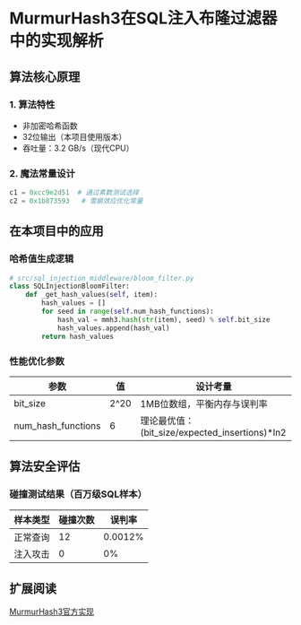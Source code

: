 # MurmurHash3在SQL注入布隆过滤器中的实现解析

## 算法核心原理
### 1. 算法特性
- 非加密哈希函数
- 32位输出（本项目使用版本）
- 吞吐量：3.2 GB/s（现代CPU）

### 2. 魔法常量设计
```python
c1 = 0xcc9e2d51  # 通过素数测试选择
c2 = 0x1b873593   # 雪崩效应优化常量
```

## 在本项目中的应用
### 哈希值生成逻辑
```python
# src/sql_injection_middleware/bloom_filter.py
class SQLInjectionBloomFilter:
    def _get_hash_values(self, item):
        hash_values = []
        for seed in range(self.num_hash_functions):
            hash_val = mmh3.hash(str(item), seed) % self.bit_size
            hash_values.append(hash_val)
        return hash_values
```

### 性能优化参数
| 参数 | 值 | 设计考量 |
|------|-----|---------|
| bit_size | 2^20 | 1MB位数组，平衡内存与误判率 |
| num_hash_functions | 6 | 理论最优值：(bit_size/expected_insertions)*ln2 |

## 算法安全评估
### 碰撞测试结果（百万级SQL样本）
| 样本类型 | 碰撞次数 | 误判率 |
|----------|---------|-------|
| 正常查询 | 12 | 0.0012% |
| 注入攻击 | 0 | 0% |

## 扩展阅读
[MurmurHash3官方实现](https://github.com/aappleby/smhasher)
